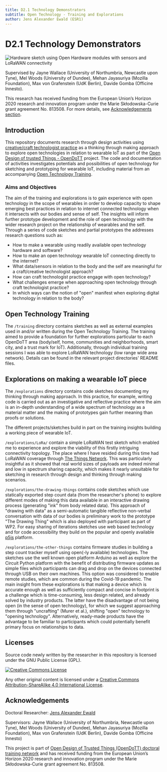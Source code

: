```yaml
---
title: D2.1 Technology Demonstrators
subtitle: Open Technology - Training and Explorations
author: Jens Alexander Ewald (ESR1)
---
```

# D2.1 Technology Demonstrators

![Hardware sketch using Open Hardware modules with sensors and LoRaWAN connectivity](pictures/2021-05-04_14-21-46-000❤️.jpg)

Supervised by Jayne Wallace (University of Northumbria, Newcastle upon Tyne), Mel Woods (University of Dundee), Mehan Jayasuriya (Mozilla Foundation), Max von Grafenstein (UdK Berlin), Davide Gomba (Officine Innesto).

This research has received funding from the European Union’s Horizon 2020 research and innovation program under the Marie Skłodowska-Curie grant agreement No. 813508. For more details, see [Acknowledgements section](#acknowledgements).

## Introduction

This repository documents research through design activities using [creative/craft technologist practice](https://www.journalofjewelleryresearch.org/wp-content/uploads/2022/05/0143_SMT_Vol13_P04_Shorter_FA.pdf) as a thinking through making approach to explore open technologies in relation to wearable IoT as part of the [Open Design of trusted Things - OpenDoTT](https://opendott.org) project.
The code and documentation of activities investigates potentials and possibilities of open technology for sketching and prototyping for wearable IoT, including material from an accompanying [Open Technology Training](#open-technology-training).

### Aims and Objectives

The aim of the training and explorations is to gain experience with open technology in the scope of wearables in order to develop capacity to shape emerging best practices in relation to internet connected technology when it intersects with our bodies and sense of self. The insights will inform further prototype development and the role of open technology with the wider research project on the relationship of wearables and the self. Through a series of code sketches and partial prototypes the addresses research questions such as:

- How to make a wearable using readily available open technology hardware and software?
- How to make an open technology wearable IoT connecting directly to the internet?
- What data/sensors in relation to the body and the self are meaningful for a craft/creative technologist approach?
- How can craft technologist practice engage with open technology?
- What challenges emerge when approaching open technology through craft technologist practice?
- In which ways can the notion of "open" manifest when exploring digital technology in relation to the body?

## Open Technology Training

The `/training` directory contains sketches as well as external examples used in and/or written during the Open Technology Training. The training aimed to provide a foundation for further explorations particular to each OpenDoTT area (body/self, home, communities and neighborhoods, smart city, and a trust mark for IoT).
Additionally, through individual training sessions I was able to explore LoRaWAN technology (low range wide area network). Details can be found in the relevant project directories' README files.

## Explorations on making a wearable IoT piece

The `/explorations` directory contains code sketches documenting my thinking through making approach. In this practice, for example, writing code is carried out as an investigative and reflective practice where the aim is an in-depth understanding of a wide spectrum of technology as a material matter and the making of prototypes gain further meaning than proofs or solutions.

The different projects/sketches build in part on the training insights building a working piece of wearable IoT.

`/explorations/LoRa/` contain a simple LoRaWAN test sketch which enabled me to experience and explore the viability of this firstly intriguing connectivity topology. The place where I have resided during this time had LoRaWAN coverage through [The Things Network](https://www.thethingsnetwork.org/). This was particularly insightful as it showed that real world sizes of payloads are indeed minimal and low in spectrum sharing capacity, which makes it nearly unsuitable for sketching in research through design and thinking through making scenarios.

`/explorations/the-drawing-things` contains code sketches which use statically exported step count data (from the researcher's phone) to explore different modes of making this data available in an interactive drawing process (generating "ink" from body related data). This approach of "drawing with data" as a semi-automatic tangible reflective non-verbal conversation with data of our bodies is preliminary work to the prototype "The Drawing Thing" which is also deployed with participant as part of WP2. For easy sharing of iterations sketches use web based technology and for code accessibility they build on the popular and openly available [p5js](https://p5js.org) platform.

`/explorations/the-other-things` contains firmware studies in building a step count tracker myself using open(-ly available) technologies. The sketches use the well known open platform Arduino as well as explore the Circuit Python platform with the benefit of distributing firmware updates as simple files which participants can drag and drop on the devices connected through USB on their own machines. This option was considered to enable remote studies, which are common during the Covid-19 pandemic.
The main insight from these explorations is that making a device which is accurate enough as well as sufficiently compact and concise in footprint is a challenge which is time-consuming, less design related, and already solved by industry products. The latter have the disadvantage of not being open (in the sense of open technology), for which we suggest approaching them through "uncrafting" (Murer et al.), shifting "open" technology to "opening technology". Alternatively, ready-made products have the advantage to be familiar to participants which could potentially benefit primary focus on relationships to data.

## Licenses

Source code newly written by the researcher in this repository is licensed under
the GNU Public License (GPL).

[![Creative Commons License](https://i.creativecommons.org/l/by-sa/4.0/88x31.png)](http://creativecommons.org/licenses/by-sa/4.0/)

Any other original content is licensed under a [Creative Commons Attribution-ShareAlike 4.0 International License](http://creativecommons.org/licenses/by-sa/4.0/).

## Acknowledgements

Doctoral Researcher: [Jens Alexander Ewald](mailto:jens.a.ewald@northumbria.ac.uk)

Supervisors: Jayne Wallace (University of Northumbria, Newcastle upon Tyne), Mel Woods (University of Dundee), Mehan Jayasuriya (Mozilla Foundation), Max von Grafenstein (UdK Berlin), Davide Gomba (Officine Innesto)

This project is part of [Open Design of Trusted Things (OpenDoTT) doctoral training network](https://opendott.org.) and has received funding from the European Union’s Horizon 2020 research and innovation program under the Marie Skłodowska-Curie grant agreement No. 813508.

